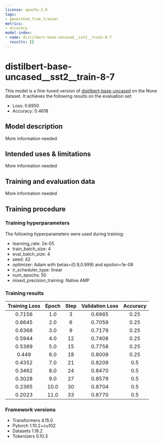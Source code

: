 ```yaml
---
license: apache-2.0
tags:
- generated_from_trainer
metrics:
- accuracy
model-index:
- name: distilbert-base-uncased__sst2__train-8-7
  results: []
---
```


<!-- This model card has been generated automatically according to the information the Trainer had access to. You
should probably proofread and complete it, then remove this comment. -->

# distilbert-base-uncased__sst2__train-8-7

This model is a fine-tuned version of [distilbert-base-uncased](https://huggingface.co/distilbert-base-uncased) on the None dataset.
It achieves the following results on the evaluation set:
- Loss: 0.6950
- Accuracy: 0.4618

## Model description

More information needed

## Intended uses & limitations

More information needed

## Training and evaluation data

More information needed

## Training procedure

### Training hyperparameters

The following hyperparameters were used during training:
- learning_rate: 2e-05
- train_batch_size: 4
- eval_batch_size: 4
- seed: 42
- optimizer: Adam with betas=(0.9,0.999) and epsilon=1e-08
- lr_scheduler_type: linear
- num_epochs: 50
- mixed_precision_training: Native AMP

### Training results

| Training Loss | Epoch | Step | Validation Loss | Accuracy |
|:-------------:|:-----:|:----:|:---------------:|:--------:|
| 0.7156        | 1.0   | 3    | 0.6965          | 0.25     |
| 0.6645        | 2.0   | 6    | 0.7059          | 0.25     |
| 0.6368        | 3.0   | 9    | 0.7179          | 0.25     |
| 0.5944        | 4.0   | 12   | 0.7408          | 0.25     |
| 0.5369        | 5.0   | 15   | 0.7758          | 0.25     |
| 0.449         | 6.0   | 18   | 0.8009          | 0.25     |
| 0.4352        | 7.0   | 21   | 0.8209          | 0.5      |
| 0.3462        | 8.0   | 24   | 0.8470          | 0.5      |
| 0.3028        | 9.0   | 27   | 0.8579          | 0.5      |
| 0.2365        | 10.0  | 30   | 0.8704          | 0.5      |
| 0.2023        | 11.0  | 33   | 0.8770          | 0.5      |


### Framework versions

- Transformers 4.15.0
- Pytorch 1.10.2+cu102
- Datasets 1.18.2
- Tokenizers 0.10.3
